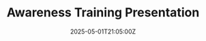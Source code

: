 ---
title: Awareness Training Presentation
linkTitle: Awareness Training Presentation
date: '2025-05-01T21:05:00Z'
weight: 1
description: No content
draft: false
ref: awareness-training-presentation
---